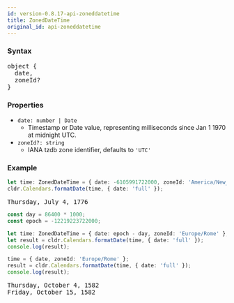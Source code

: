 ```yaml
---
id: version-0.8.17-api-zoneddatetime
title: ZonedDateTime
original_id: api-zoneddatetime
---
```


### Syntax
<pre class="syntax">
object {
  date,
  zoneId?
}
</pre>

### Properties
  - <code class="def">date: <span>number | Date</span></code>
    - Timestamp or Date value, representing milliseconds since Jan 1 1970 at midnight UTC.
  - <code class="def">zoneId?: <span>string</span></code>
    - IANA tzdb zone identifier, defaults to `'UTC'`

### Example

```typescript
let time: ZonedDateTime = { date: -6105991722000, zoneId: 'America/New_York' };
cldr.Calendars.formatDate(time, { date: 'full' });
```

<pre class="output">
Thursday, July 4, 1776
</pre>

```typescript
const day = 86400 * 1000;
const epoch = -12219223722000;

let time: ZonedDateTime = { date: epoch - day, zoneId: 'Europe/Rome' };
let result = cldr.Calendars.formatDate(time, { date: 'full' });
console.log(result);

time = { date, zoneId: 'Europe/Rome' };
result = cldr.Calendars.formatDate(time, { date: 'full' });
console.log(result);
```

<pre class="output">
Thursday, October 4, 1582
Friday, October 15, 1582
</pre>
